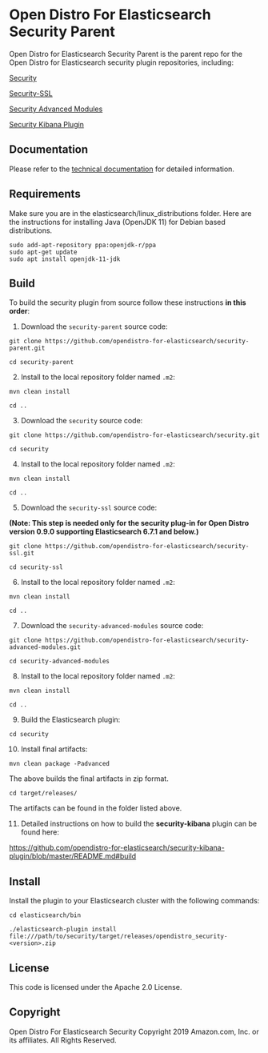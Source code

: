 # Open Distro For Elasticsearch Security Parent

Open Distro for Elasticsearch Security Parent is the parent repo for the Open Distro for Elasticsearch security plugin repositories, including:

[Security]( https://github.com/opendistro-for-elasticsearch/security)

[Security-SSL]( https://github.com/opendistro-for-elasticsearch/security-ssl)

[Security Advanced Modules]( https://github.com/opendistro-for-elasticsearch/security-advanced-modules)

[Security Kibana Plugin]( https://github.com/opendistro-for-elasticsearch/security-kibana-plugin)

## Documentation
Please refer to the [technical documentation](https://opendistro.github.io/for-elasticsearch-docs) for detailed information.

## Requirements

Make sure you are in the elasticsearch/linux_distributions folder. Here are the instructions for installing Java (OpenJDK 11) for Debian based distributions.

```
sudo add-apt-repository ppa:openjdk-r/ppa
sudo apt-get update
sudo apt install openjdk-11-jdk
```

## Build
To build the security plugin from source follow these instructions **in this order**:


1. Download the `security-parent` source code:

`git clone https://github.com/opendistro-for-elasticsearch/security-parent.git`

`cd security-parent`


2. Install to the local repository folder named `.m2`: 

`mvn clean install`

`cd ..`

3. Download the `security` source code:

`git clone https://github.com/opendistro-for-elasticsearch/security.git`

`cd security`

4. Install to the local repository folder named `.m2`: 

`mvn clean install`

`cd ..`

5. Download the `security-ssl` source code: 

**(Note: This step is needed only for the security plug-in for Open Distro version 0.9.0 supporting Elasticsearch 6.7.1 and below.)**

`git clone https://github.com/opendistro-for-elasticsearch/security-ssl.git`

`cd security-ssl`

6. Install to the local repository folder named `.m2`: 

`mvn clean install`

`cd .. `

7. Download the `security-advanced-modules` source code:

`git clone https://github.com/opendistro-for-elasticsearch/security-advanced-modules.git`

`cd security-advanced-modules`

8. Install to the local repository folder named `.m2`: 

`mvn clean install`

`cd .. `

9. Build the Elasticsearch plugin:

`cd security`

10. Install final artifacts:

`mvn clean package -Padvanced` 

The above builds the final artifacts in zip format. 

`cd target/releases/`

The artifacts can be found in the folder listed above.

11. Detailed instructions on how to build the **security-kibana** plugin can be found here: 

https://github.com/opendistro-for-elasticsearch/security-kibana-plugin/blob/master/README.md#build


## Install

Install the plugin to your Elasticsearch cluster with the following commands:

`cd elasticsearch/bin`


`./elasticsearch-plugin install file:///path/to/security/target/releases/opendistro_security-<version>.zip`


## License

This code is licensed under the Apache 2.0 License. 

## Copyright

Open Distro For Elasticsearch Security Copyright 2019 Amazon.com, Inc. or its affiliates. All Rights Reserved.

